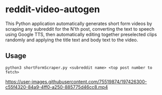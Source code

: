 # reddit-video-autogen
This Python application automatically generates short form videos by scraping any subreddit for the N'th post, converting the text to speech using Google TTS, then automatically editing together preselected clips randomly and applying the title text and body text to the video.


## Usage
```
python3 shortFormScraper.py <subreddit name> <top post number to fetch>
```


https://user-images.githubusercontent.com/75519874/197426300-c55f4320-84a9-4ff0-a250-885775d46cc8.mp4

